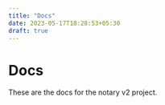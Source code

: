 ```yaml
---
title: "Docs"
date: 2023-05-17T18:28:53+05:30
draft: true
---
```


# Docs 

These are the docs for the notary v2 project.